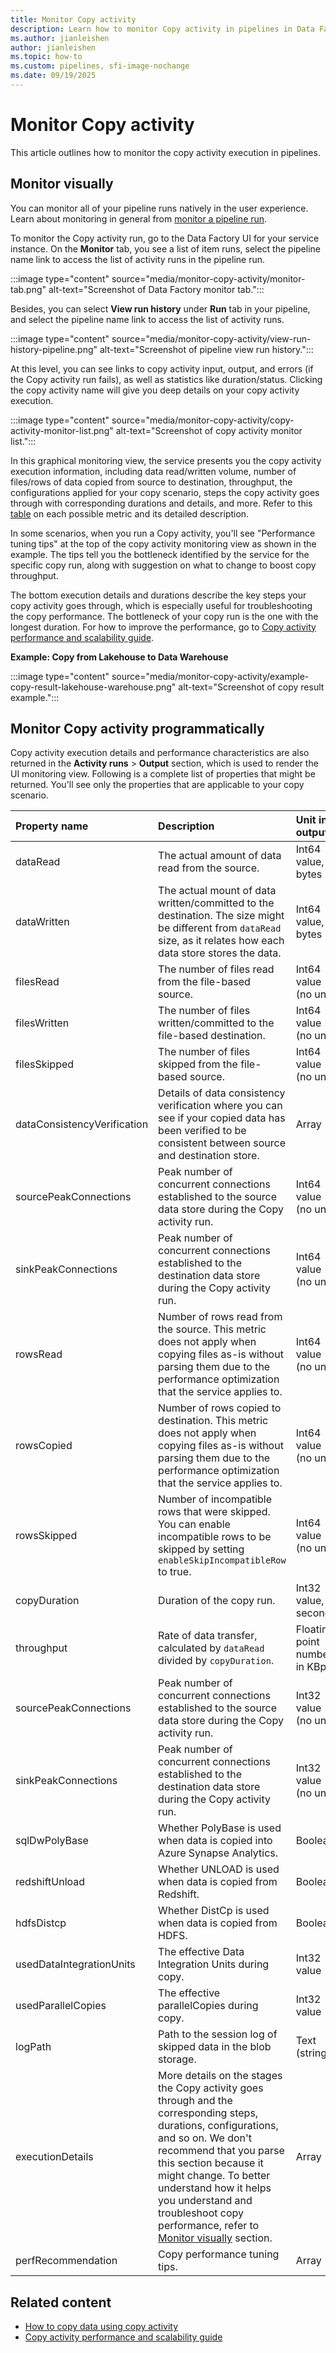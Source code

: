 ```yaml
---
title: Monitor Copy activity
description: Learn how to monitor Copy activity in pipelines in Data Factory for Microsoft Fabric.
ms.author: jianleishen
author: jianleishen
ms.topic: how-to
ms.custom: pipelines, sfi-image-nochange
ms.date: 09/19/2025
---
```


# Monitor Copy activity

This article outlines how to monitor the copy activity execution in pipelines.

## Monitor visually

You can monitor all of your pipeline runs natively in the user experience. Learn about monitoring in general from [monitor a pipeline run](monitor-pipeline-runs.md).

To monitor the Copy activity run, go to the Data Factory UI for your service instance. On the **Monitor** tab, you see a list of item runs, select the pipeline name link to access the list of activity runs in the pipeline run. 

:::image type="content" source="media/monitor-copy-activity/monitor-tab.png" alt-text="Screenshot of Data Factory monitor tab.":::

Besides, you can select **View run history** under **Run** tab in your pipeline, and select the pipeline name link to access the list of activity runs.

:::image type="content" source="media/monitor-copy-activity/view-run-history-pipeline.png" alt-text="Screenshot of pipeline view run history.":::

At this level, you can see links to copy activity input, output, and errors (if the Copy activity run fails), as well as statistics like duration/status. Clicking the copy activity name will give you deep details on your copy activity execution.

:::image type="content" source="media/monitor-copy-activity/copy-activity-monitor-list.png" alt-text="Screenshot of copy activity monitor list.":::

In this graphical monitoring view, the service presents you the copy activity execution information, including data read/written volume, number of files/rows of data copied from source to destination, throughput, the configurations applied for your copy scenario, steps the copy activity goes through with corresponding durations and details, and more. Refer to this [table](#monitor-copy-activity-programmatically) on each possible metric and its detailed description.

In some scenarios, when you run a Copy activity, you'll see "Performance tuning tips" at the top of the copy activity monitoring view as shown in the example. The tips tell you the bottleneck identified by the service for the specific copy run, along with suggestion on what to change to boost copy throughput.

The bottom execution details and durations describe the key steps your copy activity goes through, which is especially useful for troubleshooting the copy performance. The bottleneck of your copy run is the one with the longest duration. For how to improve the performance, go to [Copy activity performance and scalability guide](copy-activity-performance-and-scalability-guide.md).

**Example: Copy from Lakehouse to Data Warehouse**

:::image type="content" source="media/monitor-copy-activity/example-copy-result-lakehouse-warehouse.png" alt-text="Screenshot of copy result example.":::

## Monitor Copy activity programmatically

Copy activity execution details and performance characteristics are also returned in the **Activity runs** > **Output** section, which is used to render the UI monitoring view. Following is a complete list of properties that might be returned. You'll see only the properties that are applicable to your copy scenario. 

| Property name  | Description | Unit in output |
|:--- |:--- |:--- |
| dataRead | The actual amount of data read from the source. | Int64 value, in bytes |
| dataWritten | The actual mount of data written/committed to the destination. The size might be different from `dataRead` size, as it relates how each data store stores the data. | Int64 value, in bytes |
| filesRead | The number of files read from the file-based source. | Int64 value (no unit) |
| filesWritten | The number of files written/committed to the file-based destination. | Int64 value (no unit) |
| filesSkipped | The number of files skipped from the file-based source. | Int64 value (no unit) |
| dataConsistencyVerification | Details of data consistency verification where you can see if your copied data has been verified to be consistent between source and destination store. | Array |
| sourcePeakConnections | Peak number of concurrent connections established to the source data store during the Copy activity run. | Int64 value (no unit) |
| sinkPeakConnections | Peak number of concurrent connections established to the destination data store during the Copy activity run. | Int64 value (no unit) |
| rowsRead | Number of rows read from the source. This metric does not apply when copying files as-is without parsing them due to the performance optimization that the service applies to. | Int64 value (no unit) |
| rowsCopied | Number of rows copied to destination. This metric does not apply when copying files as-is without parsing them due to the performance optimization that the service applies to.  | Int64 value (no unit) |
| rowsSkipped | Number of incompatible rows that were skipped. You can enable incompatible rows to be skipped by setting `enableSkipIncompatibleRow` to true. | Int64 value (no unit) |
| copyDuration | Duration of the copy run. | Int32 value, in seconds |
| throughput | Rate of data transfer, calculated by `dataRead` divided by `copyDuration`. | Floating point number, in KBps |
| sourcePeakConnections | Peak number of concurrent connections established to the source data store during the Copy activity run. | Int32 value (no unit) |
| sinkPeakConnections| Peak number of concurrent connections established to the destination data store during the Copy activity run.| Int32 value (no unit) |
| sqlDwPolyBase | Whether PolyBase is used when data is copied into Azure Synapse Analytics. | Boolean |
| redshiftUnload | Whether UNLOAD is used when data is copied from Redshift. | Boolean |
| hdfsDistcp | Whether DistCp is used when data is copied from HDFS. | Boolean |
| usedDataIntegrationUnits | The effective Data Integration Units during copy. | Int32 value |
| usedParallelCopies | The effective parallelCopies during copy. | Int32 value |
| logPath | Path to the session log of skipped data in the blob storage. | Text (string) |
| executionDetails | More details on the stages the Copy activity goes through and the corresponding steps, durations, configurations, and so on. We don't recommend that you parse this section because it might change. To better understand how it helps you understand and troubleshoot copy performance, refer to [Monitor visually](#monitor-visually) section. | Array |
| perfRecommendation | Copy performance tuning tips. | Array |

## Related content

- [How to copy data using copy activity](copy-data-activity.md)
- [Copy activity performance and scalability guide](copy-activity-performance-and-scalability-guide.md)